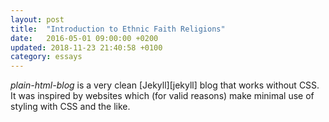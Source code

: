 ```yaml
---
layout: post
title:  "Introduction to Ethnic Faith Religions"
date:   2016-05-01 09:00:00 +0200
updated: 2018-11-23 21:40:58 +0100
category: essays
---
```


*plain-html-blog* is a very clean [Jekyll][jekyll] blog that works without CSS. It was inspired by websites which (for valid reasons) make minimal use of styling with CSS and the like.
